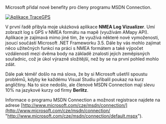 <!-- dcterms:identifier = aspnetcz#174 -->
<!-- dcterms:title = Novinky pro členy programu MSDN Connection -->
<!-- dcterms:abstract = Microsoft přidal nové benefity pro členy programu MSDN Connection. -->
<!-- np9:categoryId = 6 -->
<!-- x4w:category = Akce a události -->
<!-- np9:authorId = 1 -->
<!-- np9:authorEmail = michal.valasek@altairis.cz -->
<!-- dcterms:creator = Michal Altair Valášek -->
<!-- dcterms:created = 2007-12-04T09:00:07+01:00 -->
<!-- dcterms:dateAccepted = 2007-12-04T09:00:07+01:00 -->

Microsoft přidal nové benefity pro členy programu MSDN Connection.

[![Aplikace TraceGPS](http://www.aspnet.cz/Files/20071203-20071202-TraceGPS_thumb.gif)](http://www.aspnet.cz/Files/20071203-20071202-TraceGPS_2.gif) 

V první řadě přibyla moje ukázková aplikace **NMEA Log Vizualizer**. Umí zobrazit log s GPS v NMEA formátu na mapě (využívám AMapy API). Aplikace je zajímavá mimo jiné tím, že využívá některé nové vymoženosti, jsoucí součástí Microsoft .NET Frameworku 3.5. Dále by vás mohlo zajímat něco užitečných funkcí na práci s NMEA formátem a také výpočet vzdálenosti mezi dvěma body na základě znalosti jejich zeměpisných souřadnic, což je úkol výrazně složitější, než by se na první pohled mohlo zdát.

Dále pak téměř došlo na má slova, že by si Microsoft ušetřil spoustu problémů, kdyby ke každému Visual Studiu přibalil poukaz na kurz angličtiny. Na to sice nedošlo, ale členové MSDN Connection mají slevu 10% na jazykové kurzy od firmy **Berlitz**.

Informace o programu MSDN Connection a možnost registrace najdete na adrese [http://www.microsoft.com/cze/msdn/connection/](http://www.microsoft.com/cze/msdn/connection/ "http://www.microsoft.com/cze/msdn/connection/default.mspx").